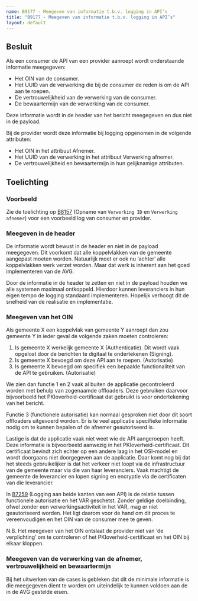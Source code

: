 ```yaml
---
name: B9177 - Meegeven van informatie t.b.v. logging in API’s
title: "B9177 - Meegeven van informatie t.b.v. logging in API’s"
layout: default
---
```


## Besluit
Als een consumer de API van een provider aanroept wordt onderstaande informatie meegegeven:
-	Het OIN van de consumer.
-	Het UUID van de verwerking die bij de consumer de reden is om de API aan te roepen.
-	De vertrouwelijkheid van de verwerking van de consumer.
-	De bewaartermijn van de verwerking van de consumer.

Deze informatie wordt in de header van het bericht meegegeven en dus niet in de payload.

Bij de provider wordt deze informatie bij logging opgenomen in de volgende attributen:
-	Het OIN in het attribuut Afnemer.
-	Het UUID van de verwerking in het attribuut Verwerking afnemer.
-	De vertrouwelijkheid en bewaartermijn in hun gelijknamige attributen.

## Toelichting

### Voorbeeld 
Zie de toelichting op [B8157](./8157.md) (Opname van `Verwerking ID` en `Verwerking afnemer`) voor een voorbeeld log van consumer en provider.

### Meegeven in de header
De informatie wordt bewust in de header en niet in de payload meegegeven. Dit voorkomt dat alle koppelvlakken van de gemeente aangepast moeten worden. Natuurlijk moet er ook nu ‘achter’ alle koppelvlakken werk verzet worden. Maar dat werk is inherent aan het goed implementeren van de AVG.

Door de informatie in de header te zetten en niet in de payload houden we alle systemen maximaal ontkoppeld. Hierdoor kunnen leveranciers in hun eigen tempo de logging standaard implementeren. Hopelijk verhoogt dit de snelheid van de realisatie en implementatie.

### Meegeven van het OIN
Als gemeente X een koppelvlak van gemeente Y aanroept dan zou gemeente Y in ieder geval de volgende zaken moeten controleren:
1. Is gemeente X werkelijk gemeente X (Authenticatie). Dit wordt vaak opgelost door de berichten te digitaal te ondertekenen (Signing).
2. Is gemeente X bevoegd om deze API aan te roepen. (Autorisatie)
3. Is gemeente X bevoegd om specifiek een bepaalde functionaliteit van de API te gebruiken. (Autorisatie)

We zien dan functie 1 en 2 vaak al buiten de applicatie gecontroleerd worden met behulp van zogenaamde offloaders. Deze gebruiken daarvoor bijvoorbeeld het PKIoverheid-certificaat dat gebruikt is voor ondertekening van het bericht.

Functie 3 (functionele autorisatie) kan normaal gesproken niet door dit soort offloaders uitgevoerd worden. Er is te veel applicatie specifieke informatie nodig om te kunnen bepalen of de afnemer geautoriseerd is.

Lastige is dat de applicatie vaak niet weet wie de API aangeroepen heeft. Deze informatie is bijvoorbeeld aanwezig in het PKIoverheid-certificaat. Dit certificaat bevindt zich echter op een andere laag in het OSI-model en wordt doorgaans niet doorgegeven aan de applicatie. 
Daar komt nog bij dat het steeds gebruikelijker is dat het verkeer niet loopt via de infrastructuur van de gemeente maar via die van haar leveranciers. Vaak machtigt de gemeente de leverancier en lopen signing en encryptie via de certificaten van die leverancier.

In [B7259](./7259.md) (Logging aan beide kanten van een API) is de relatie tussen functionele autorisatie en het VAR geschetst. Zonder geldige doelbinding, ofwel zonder een verwerkingsactiviteit in het VAR, mag er niet geautoriseerd worden. Het ligt daarom voor de hand om dit proces te vereenvoudigen en het OIN van de consumer mee te geven.

N.B. Het meegeven van het OIN ontslaat de provider niet van ‘de verplichting’ om te controleren of het PKIoverheid-certificaat en het OIN bij elkaar kloppen.

### Meegeven van de verwerking van de afnemer, vertrouwelijkheid en bewaartermijn
Bij het uitwerken van de cases is gebleken dat dit de minimale informatie is die meegegeven dient te worden om uiteindelijk te kunnen voldoen aan de in de AVG gestelde eisen.
